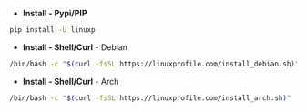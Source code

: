 - **Install - Pypi/PIP**

```bash
pip install -U linuxp
```

- **Install - Shell/Curl** - Debian

```bash
/bin/bash -c "$(curl -fsSL https://linuxprofile.com/install_debian.sh)"
```

- **Install - Shell/Curl** - Arch

```bash
/bin/bash -c "$(curl -fsSL https://linuxprofile.com/install_arch.sh)"
```

